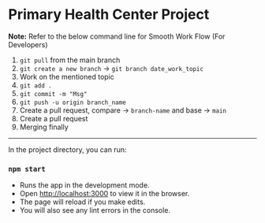 # Primary Health Center Project

**Note:** Refer to the below command line for Smooth Work Flow (For Developers)

1. `git pull` from the main branch  
2. `git create a new branch` -> `git branch date_work_topic`  
3. Work on the mentioned topic  
4. `git add .`  
5. `git commit -m "Msg"`  
6. `git push -u origin branch_name`  
7. Create a pull request, compare -> `branch-name` and base -> `main`  
8. Create a pull request  
9. Merging finally  

---

In the project directory, you can run:

### `npm start`

- Runs the app in the development mode.  
- Open [http://localhost:3000](http://localhost:3000) to view it in the browser.  
- The page will reload if you make edits.  
- You will also see any lint errors in the console.

